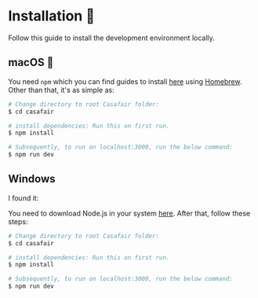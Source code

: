 # Installation :rocket:

Follow this guide to install the development environment locally.

## macOS :apple:

You need `npm` which you can find guides to install [here](https://changelog.com/posts/install-node-js-with-homebrew-on-os-x) using [Homebrew](https://brew.sh/). Other than that, it's as simple as:

```bash
# Change directory to root Casafair folder:
$ cd casafair

# install dependencies: Run this on first run.
$ npm install

# Subsequently, to run on localhost:3000, run the below command:
$ npm run dev
```

## Windows

I found it:

You need to download Node.js in your system [here](https://nodejs.org/en/download/). After that, follow these steps: 

```bash
# Change directory to root Casafair folder:
$ cd casafair

# install dependencies: Run this on first run.
$ npm install

# Subsequently, to run on localhost:3000, run the below command:
$ npm run dev
```